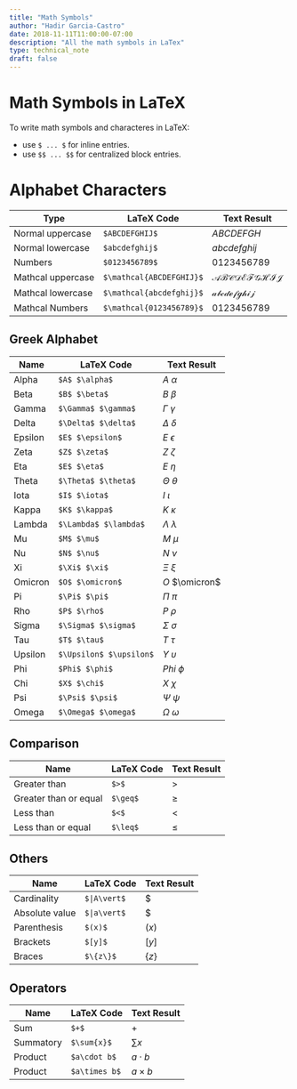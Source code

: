 ```yaml
---
title: "Math Symbols"
author: "Hadir Garcia-Castro"
date: 2018-11-11T11:00:00-07:00
description: "All the math symbols in LaTex"
type: technical_note
draft: false
---
```

# Math Symbols in LaTeX

To write math symbols and characteres in LaTeX:
- use `$ ... $` for inline entries.
- use `$$ ... $$` for centralized block entries.

#  Alphabet Characters
Type|LaTeX Code|Text Result
----|----------|-----------
Normal uppercase|`$ABCDEFGHIJ$`|$ABCDEFGH$
Normal lowercase|`$abcdefghij$`|$abcdefghij$
Numbers|`$0123456789$`|$0123456789$
Mathcal uppercase|`$\mathcal{ABCDEFGHIJ}$`|$\mathcal{ABCDEFGHIJ}$
Mathcal lowercase|`$\mathcal{abcdefghij}$`|$\mathcal{abcdefghij}$
Mathcal Numbers  |`$\mathcal{0123456789}$`|$\mathcal{0123456789}$

## Greek Alphabet
Name|LaTeX Code|Text Result
----|----------|-----------
Alpha|`$A$ $\alpha$`|$A$ $\alpha$
Beta|`$B$ $\beta$`|$B$ $\beta$
Gamma|`$\Gamma$ $\gamma$`|$\Gamma$ $\gamma$
Delta|`$\Delta$ $\delta$`|$\Delta$ $\delta$
Epsilon|`$E$ $\epsilon$`|$E$ $\epsilon$
Zeta|`$Z$ $\zeta$`|$Z$ $\zeta$
Eta|`$E$ $\eta$`|$E$ $\eta$
Theta|`$\Theta$ $\theta$`|$\Theta$ $\theta$
Iota|`$I$ $\iota$`|$I$ $\iota$
Kappa|`$K$ $\kappa$`|$K$ $\kappa$
Lambda|`$\Lambda$ $\lambda$`|$\Lambda$ $\lambda$
Mu|`$M$ $\mu$`|$M$ $\mu$
Nu|`$N$ $\nu$`|$N$ $\nu$
Xi|`$\Xi$ $\xi$`|$\Xi$ $\xi$
Omicron|`$O$ $\omicron$`|$O$ $\omicron$
Pi|`$\Pi$ $\pi$`|$\Pi$ $\pi$
Rho|`$P$ $\rho$`|$P$ $\rho$
Sigma|`$\Sigma$ $\sigma$`|$\Sigma$ $\sigma$
Tau|`$T$ $\tau$`|$T$ $\tau$
Upsilon|`$\Upsilon$ $\upsilon$`|$\Upsilon$ $\upsilon$
Phi|`$Phi$ $\phi$`|$Phi$ $\phi$
Chi|`$X$ $\chi$`|$X$ $\chi$
Psi|`$\Psi$ $\psi$`|$\Psi$ $\psi$
Omega|`$\Omega$ $\omega$`|$\Omega$ $\omega$

## Comparison
Name|LaTeX Code|Text Result
----|----------|-----------
Greater than|`$>$`|$>$
Greater than or equal|`$\geq$`|$\geq$
Less than|`$<$`|$<$
Less than or equal|`$\leq$`|$\leq$


## Others
Name|LaTeX Code|Text Result
----|----------|-----------
Cardinality|`$\|A\vert$`|$|A\vert$
Absolute value|`$\|a\vert$`|$|a\vert$
Parenthesis|`$(x)$`|$(x)$
Brackets|`$[y]$`|$[y]$
Braces|`$\{z\}$`|$\{z\}$

## Operators
Name|LaTeX Code|Text Result
----|----------|-----------
Sum|`$+$`|$+$
Summatory|`$\sum{x}$`|$\sum{x}$
Product|`$a\cdot b$`|$a\cdot b$
Product|`$a\times b$`|$a\times b$
